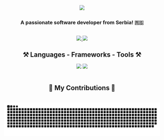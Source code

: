 <h1 align="center">
    <img src="https://readme-typing-svg.herokuapp.com/?font=Righteous&size=35&center=true&vCenter=true&width=500&height=70&duration=4000&lines=Hi+There!+👋;+I'm+Luka+Tizic!;" />
</h1>

<h3 align="center">A passionate software developer from Serbia! 🇷🇸 </h3>

<br/>

<div align="center"> 
  <a href="mailto:lukatizic7@gmail.com">
    <img src="https://img.shields.io/badge/Gmail-333333?style=for-the-badge&logo=gmail&logoColor=red" />
  </a>
  <a href="https://www.linkedin.com/in/luka-tizi%C4%87-529a1b240/" target="_blank">
    <img src="https://img.shields.io/badge/LinkedIn-0077B5?style=for-the-badge&logo=linkedin&logoColor=white" target="_blank" />
  </a>
  </div>

 
<h2 align="center">⚒️ Languages - Frameworks - Tools ⚒️</h2>
<div align="center">
    <img src="https://skillicons.dev/icons?i=,javascript,html,css,react,nextjs,tailwind,mui,html,css,vscode,github" />
    <img src="https://skillicons.dev/icons?i=nodejs,typescript,express,mongodb,mysql" /><br>
</div>

<br/>

<div align="center">
  <h2>🐍 My Contributions 🐍</h2>
  <br>
  <img alt="snake eating my contributions" src="https://raw.githubusercontent.com/salesp07/salesp07/output/github-contribution-grid-snake.svg" />
  
  <br/><br/><br/>
</div>

